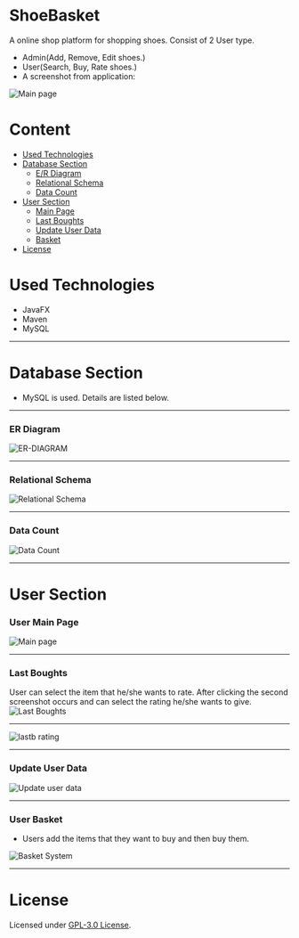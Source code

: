 # ShoeBasket
A online shop platform for shopping shoes. Consist of 2 User type.
- Admin(Add, Remove, Edit shoes.)
- User(Search, Buy, Rate shoes.)
- A screenshot from application:

![Main page](https://user-images.githubusercontent.com/73116832/130440234-54d7a7f4-0624-43ec-b809-d038d312d5c5.png)
# Content
- [Used Technologies](#used-technologies)
- [Database Section](#database-section)
  - [E/R Diagram](#er-diagram)
  - [Relational Schema](#relational-schema)
  - [Data Count](#data-count)
- [User Section](#user-section)
  - [Main Page](#user-main-page)
  - [Last Boughts](#last-boughts)
  - [Update User Data](#update-user-data)
  - [Basket](#user-basket)
- [License](#license)
# Used Technologies
- JavaFX
- Maven
- MySQL

-------------

# Database Section
- MySQL is used. Details are listed below.

-------------

### ER Diagram
![ER-DIAGRAM](https://user-images.githubusercontent.com/73116832/130440223-b0595c4e-30ba-4366-abd0-a87dd0745781.png)

--------------

### Relational Schema
![Relational Schema](https://user-images.githubusercontent.com/73116832/130440236-9e73e13a-ece6-41e4-aa51-78bc67fe8c3c.png)

-------------

### Data Count
![Data Count](https://user-images.githubusercontent.com/73116832/130440244-9a44570a-c4a6-432b-bf2f-96eaaaf3737e.png)

---------------

# User Section
### User Main Page
![Main page](https://user-images.githubusercontent.com/73116832/130440234-54d7a7f4-0624-43ec-b809-d038d312d5c5.png)

----------

### Last Boughts
User can select the item that he/she wants to rate. After clicking the second screenshot occurs and can select the rating he/she wants to give.
![Last Boughts](https://user-images.githubusercontent.com/73116832/130440231-193d6cc6-89d8-4e78-b77c-8c6da8bf0f44.png)

--------------

![lastb rating](https://user-images.githubusercontent.com/73116832/130440232-b0651b81-acef-423c-9c72-caf02460d5d9.png)

-----------

### Update User Data
![Update user data](https://user-images.githubusercontent.com/73116832/130440240-c3f6341f-febe-4bec-b150-9940cf27358c.png)

---------------

### User Basket
- Users add the items that they want to buy and then buy them.

![Basket System](https://user-images.githubusercontent.com/73116832/130440242-7e357224-be89-4e07-bbd0-da2aebe22e82.png)

-------------

# License
Licensed under [GPL-3.0 License](LICENSE).
